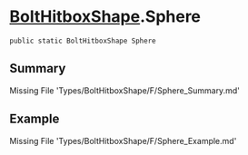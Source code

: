 # [BoltHitboxShape](Types/BoltHitboxShape.md).Sphere
`public static BoltHitboxShape Sphere`
## Summary
Missing File 'Types/BoltHitboxShape/F/Sphere_Summary.md'
## Example
Missing File 'Types/BoltHitboxShape/F/Sphere_Example.md'
